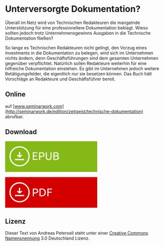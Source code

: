 # Unterversorgte Dokumentation?

Überall im Netz wird von Technischen Redakteuren die mangelnde Unterstützung für eine professionellere Dokumentation beklagt. Wieso sollten jedoch trotz Unternehmensgewinns Ausgaben in die Technische Dokumentation fließen?

So lange es Technischen Redakteuren nicht gelingt, den Vorzug eines Investments in die Dokumentation zu belegen, wird sich im Unternehmen nichts ändern, denn Geschäftsführungen sind dem gesamten Unternehmen gegenüber verpflichtet. Natürlich sollen Redakteure weiterhin für eine hilfreiche Dokumentation einstehen. Es gibt im Unternehmen jedoch weitere Betätigungsfelder, die eigentlich nur sie besetzen können. Das Buch hält Vorschläge an Redakteure und Geschäftsführer bereit.

## Online
auf [www.seminarwork.com](http://seminarwork.de/edition/zeitgeist/technische-dokumentation) abrufbar.

## Download

[![EPUB](/assets/images/download-epub.png)](https://github.com/petersell/dokumentation/raw/master/dokumentation.epub)

[![EPUB](/assets/images/download-pdf.png)](https://github.com/petersell/dokumentation/raw/master/dokumentation.pdf)

## Lizenz

Dieser Text von Andreas Petersell steht unter einer [Creative Commons Namensnennung](http://creativecommons.org/licenses/by/3.0/de/) 3.0 Deutschland Lizenz.